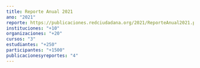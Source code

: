 ```yaml
---
title: Reporte Anual 2021
ano: "2021"
reporte: https://publicaciones.redciudadana.org/2021/ReporteAnual2021.pdf
instituciones: "+10"
organizaciones: "+20"
cursos: "3"
estudiantes: "+250"
participantes: "+1500"
publicacionesyreportes: "4"
---
```

